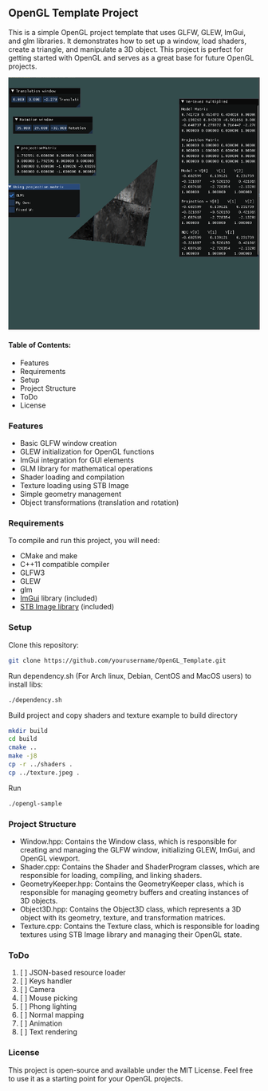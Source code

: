 ## OpenGL Template Project
This is a simple OpenGL project template that uses GLFW, GLEW, ImGui, and glm libraries. It demonstrates how to set up a window, load shaders, create a triangle, and manipulate a 3D object. This project is perfect for getting started with OpenGL and serves as a great base for future OpenGL projects.


![](images/1.png)


#### Table of Contents: 
 - Features
 - Requirements
 - Setup
 - Project Structure
 - ToDo
 - License

### Features
 - Basic GLFW window creation
 - GLEW initialization for OpenGL functions
 - ImGui integration for GUI elements
 - GLM library for mathematical operations
 - Shader loading and compilation
 - Texture loading using STB Image
 - Simple geometry management
 - Object transformations (translation and rotation)


### Requirements
To compile and run this project, you will need:

* CMake and make
* C++11 compatible compiler
* GLFW3
* GLEW
* glm
* [ImGui](https://github.com/ocornut/imgui) library (included)
* [STB Image library](https://github.com/nothings/stb) (included)

### Setup
Clone this repository:
```bash
git clone https://github.com/yourusername/OpenGL_Template.git
```

Run dependency.sh (For Arch linux, Debian, CentOS and MacOS users) to install libs:
```bash
./dependency.sh
```

Build project and copy shaders and texture example to build directory 
```bash
mkdir build 
cd build
cmake ..
make -j8
cp -r ../shaders .
cp ../texture.jpeg .
```

Run
```bash
./opengl-sample
```

### Project Structure
* Window.hpp: Contains the Window class, which is responsible for creating and managing the GLFW window, initializing GLEW, ImGui, and OpenGL viewport.
* Shader.cpp: Contains the Shader and ShaderProgram classes, which are responsible for loading, compiling, and linking shaders.
* GeometryKeeper.hpp: Contains the GeometryKeeper class, which is responsible for managing geometry buffers and creating instances of 3D objects.
* Object3D.hpp: Contains the Object3D class, which represents a 3D object with its geometry, texture, and transformation matrices.
* Texture.cpp: Contains the Texture class, which is responsible for loading textures using STB Image library and managing their OpenGL state.

### ToDo
1. [ ] JSON-based resource loader
2. [ ] Keys handler
3. [ ] Camera
4. [ ] Mouse picking
5. [ ] Phong lighting
6. [ ] Normal mapping
7. [ ] Animation
8. [ ] Text rendering

### License
This project is open-source and available under the MIT License. Feel free to use it as a starting point for your OpenGL projects.